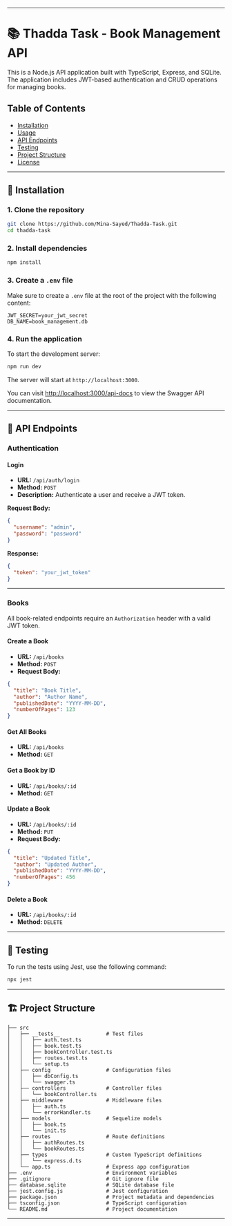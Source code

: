 
---

# 📚 Thadda Task - Book Management API

This is a Node.js API application built with TypeScript, Express, and SQLite. The application includes JWT-based authentication and CRUD operations for managing books.

## Table of Contents

- [Installation](#installation)
- [Usage](#usage)
- [API Endpoints](#api-endpoints)
- [Testing](#testing)
- [Project Structure](#project-structure)
- [License](#license)

---

## 🚀 Installation

### 1. **Clone the repository**
```sh
git clone https://github.com/Mina-Sayed/Thadda-Task.git
cd thadda-task
```

### 2. **Install dependencies**
```sh
npm install
```

### 3. **Create a `.env` file**
Make sure to create a `.env` file at the root of the project with the following content:
```env
JWT_SECRET=your_jwt_secret
DB_NAME=book_management.db
```

### 4. **Run the application**
To start the development server:
```sh
npm run dev
```

The server will start at `http://localhost:3000`.

You can visit [http://localhost:3000/api-docs](http://localhost:3000/api-docs) to view the Swagger API documentation.

---

## 🔗 API Endpoints

### **Authentication**

#### Login
- **URL:** `/api/auth/login`
- **Method:** `POST`
- **Description:** Authenticate a user and receive a JWT token.

**Request Body:**
```json
{
  "username": "admin",
  "password": "password"
}
```

**Response:**
```json
{
  "token": "your_jwt_token"
}
```

---

### **Books**

All book-related endpoints require an `Authorization` header with a valid JWT token.

#### Create a Book
- **URL:** `/api/books`
- **Method:** `POST`
- **Request Body:**
```json
{
  "title": "Book Title",
  "author": "Author Name",
  "publishedDate": "YYYY-MM-DD",
  "numberOfPages": 123
}
```

#### Get All Books
- **URL:** `/api/books`
- **Method:** `GET`

#### Get a Book by ID
- **URL:** `/api/books/:id`
- **Method:** `GET`

#### Update a Book
- **URL:** `/api/books/:id`
- **Method:** `PUT`
- **Request Body:**
```json
{
  "title": "Updated Title",
  "author": "Updated Author",
  "publishedDate": "YYYY-MM-DD",
  "numberOfPages": 456
}
```

#### Delete a Book
- **URL:** `/api/books/:id`
- **Method:** `DELETE`

---

## 🧪 Testing

To run the tests using Jest, use the following command:

```sh
npx jest
```

---

## 🏗️ Project Structure

```
├── src
│   ├── __tests__               # Test files
│   │   ├── auth.test.ts
│   │   ├── book.test.ts
│   │   ├── bookController.test.ts
│   │   ├── routes.test.ts
│   │   └── setup.ts
│   ├── config                  # Configuration files
│   │   ├── dbConfig.ts
│   │   └── swagger.ts
│   ├── controllers             # Controller files
│   │   └── bookController.ts
│   ├── middleware              # Middleware files
│   │   ├── auth.ts
│   │   └── errorHandler.ts
│   ├── models                  # Sequelize models
│   │   ├── book.ts
│   │   └── init.ts
│   ├── routes                  # Route definitions
│   │   ├── authRoutes.ts
│   │   └── bookRoutes.ts
│   ├── types                   # Custom TypeScript definitions
│   │   └── express.d.ts
│   └── app.ts                  # Express app configuration
├── .env                        # Environment variables
├── .gitignore                  # Git ignore file
├── database.sqlite             # SQLite database file
├── jest.config.js              # Jest configuration
├── package.json                # Project metadata and dependencies
├── tsconfig.json               # TypeScript configuration
└── README.md                   # Project documentation
```

---
